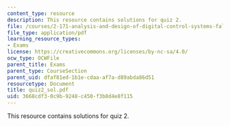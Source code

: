 ```yaml
---
content_type: resource
description: This resource contains solutions for quiz 2.
file: /courses/2-171-analysis-and-design-of-digital-control-systems-fall-2006/3668cdf30c9b9248c450f3b8d4e8f115_quiz2_sol.pdf
file_type: application/pdf
learning_resource_types:
- Exams
license: https://creativecommons.org/licenses/by-nc-sa/4.0/
ocw_type: OCWFile
parent_title: Exams
parent_type: CourseSection
parent_uid: dfaf81ed-1b1e-cdaa-af7a-d89abda86d51
resourcetype: Document
title: quiz2_sol.pdf
uid: 3668cdf3-0c9b-9248-c450-f3b8d4e8f115
---
```

This resource contains solutions for quiz 2.